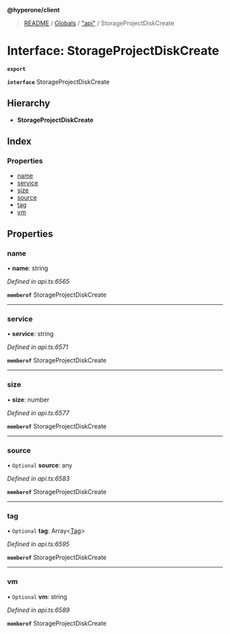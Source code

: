 **@hyperone/client**

> [README](../README.md) / [Globals](../globals.md) / ["api"](../modules/_api_.md) / StorageProjectDiskCreate

# Interface: StorageProjectDiskCreate

**`export`** 

**`interface`** StorageProjectDiskCreate

## Hierarchy

* **StorageProjectDiskCreate**

## Index

### Properties

* [name](_api_.storageprojectdiskcreate.md#name)
* [service](_api_.storageprojectdiskcreate.md#service)
* [size](_api_.storageprojectdiskcreate.md#size)
* [source](_api_.storageprojectdiskcreate.md#source)
* [tag](_api_.storageprojectdiskcreate.md#tag)
* [vm](_api_.storageprojectdiskcreate.md#vm)

## Properties

### name

•  **name**: string

*Defined in api.ts:6565*

**`memberof`** StorageProjectDiskCreate

___

### service

•  **service**: string

*Defined in api.ts:6571*

**`memberof`** StorageProjectDiskCreate

___

### size

•  **size**: number

*Defined in api.ts:6577*

**`memberof`** StorageProjectDiskCreate

___

### source

• `Optional` **source**: any

*Defined in api.ts:6583*

**`memberof`** StorageProjectDiskCreate

___

### tag

• `Optional` **tag**: Array\<[Tag](_api_.tag.md)>

*Defined in api.ts:6595*

**`memberof`** StorageProjectDiskCreate

___

### vm

• `Optional` **vm**: string

*Defined in api.ts:6589*

**`memberof`** StorageProjectDiskCreate
